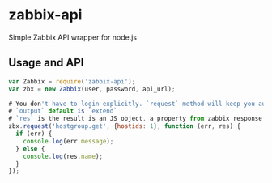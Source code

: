 # zabbix-api
Simple Zabbix API wrapper for node.js

## Usage and API
```javascript
var Zabbix = require('zabbix-api');
var zbx = new Zabbix(user, password, api_url);

# You don't have to login explicitly. `request` method will keep you authenticated.
# `output` default is `extend`
# `res` is the result is an JS object, a property from zabbix response.
zbx.request('hostgroup.get', {hostids: 1}, function (err, res) {
  if (err) {
    console.log(err.message);
  } else {
    console.log(res.name);
  }
});
```
